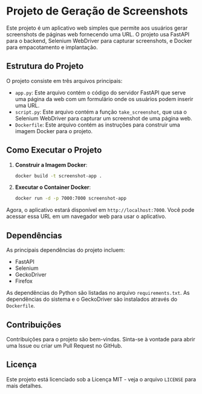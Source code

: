 # Projeto de Geração de Screenshots

Este projeto é um aplicativo web simples que permite aos usuários gerar screenshots de páginas web fornecendo uma URL. O projeto usa FastAPI para o backend, Selenium WebDriver para capturar screenshots, e Docker para empacotamento e implantação.

## Estrutura do Projeto

O projeto consiste em três arquivos principais:

- `app.py`: Este arquivo contém o código do servidor FastAPI que serve uma página da web com um formulário onde os usuários podem inserir uma URL.
- `script.py`: Este arquivo contém a função `take_screenshot`, que usa o Selenium WebDriver para capturar um screenshot de uma página web.
- `Dockerfile`: Este arquivo contém as instruções para construir uma imagem Docker para o projeto.

## Como Executar o Projeto

1. **Construir a Imagem Docker**:
    ```bash
    docker build -t screenshot-app .
    ```

2. **Executar o Container Docker**:
    ```bash
    docker run -d -p 7000:7000 screenshot-app
    ```

Agora, o aplicativo estará disponível em `http://localhost:7000`. Você pode acessar essa URL em um navegador web para usar o aplicativo.

## Dependências

As principais dependências do projeto incluem:

- FastAPI
- Selenium
- GeckoDriver
- Firefox

As dependências do Python são listadas no arquivo `requirements.txt`. As dependências do sistema e o GeckoDriver são instalados através do `Dockerfile`.

## Contribuições

Contribuições para o projeto são bem-vindas. Sinta-se à vontade para abrir uma Issue ou criar um Pull Request no GitHub.

## Licença

Este projeto está licenciado sob a Licença MIT - veja o arquivo `LICENSE` para mais detalhes.
